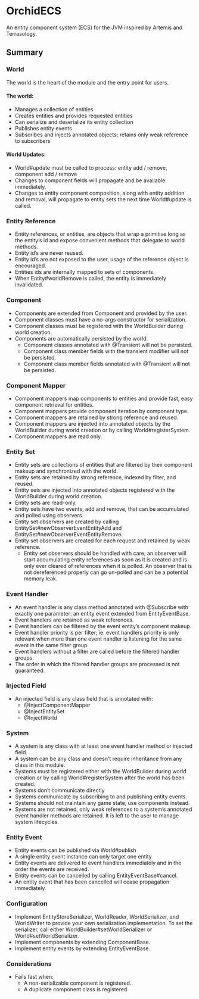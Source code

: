 # OrchidECS

An entity component system (ECS) for the JVM inspired by Artemis and Terrasology.

## Summary

### World

The world is the heart of the module and the entry point for users.

#### The world:

* Manages a collection of entities
* Creates entities and provides requested entities
* Can serialize and deserialize its entity collection
* Publishes entity events
* Subscribes and injects annotated objects; retains only weak reference to subscribers

#### World Updates:

* World#update must be called to process: entity add / remove, component add / remove
* Changes to component fields will propagate and be available immediately.
* Changes to entity component composition, along with entity addition and removal, will propagate to entity sets the next time World#update is called.

### Entity Reference

* Entity references, or entities,  are objects that wrap a primitive long as the entity’s id and expose convenient methods that delegate to world methods.
* Entity id’s are never reused.
* Entity id’s are not exposed to the user, usage of the reference object is encouraged.
* Entities ids are internally mapped to sets of components.
* When Entity#worldRemove is called, the entity is immediately invalidated.

### Component

* Components are extended from Component and provided by the user.
* Component classes must have a no-args constructor for serialization.
* Component classes must be registered with the WorldBuilder during world creation.
* Components are automatically persisted by the world.
  * Component classes annotated with @Transient will not be persisted.
  * Component class member fields with the transient modifier will not be persisted.
  * Component class member fields annotated with @Transient will not be persisted.

### Component Mapper

* Component mappers map components to entities and provide fast, easy component retrieval for entities.
* Component mappers provide component iteration by component type.
* Component mappers are retained by strong reference and reused.
* Component mappers are injected into annotated objects by the WorldBuilder during world creation or by calling World#registerSystem.
* Component mappers are read only.

### Entity Set

* Entity sets are collections of entities that are filtered by their component makeup and synchronized with the world.
* Entity sets are retained by strong reference, indexed by filter, and reused.
* Entity sets are injected into annotated objects registered with the WorldBuilder during world creation.
* Entity sets are read-only.
* Entity sets have two events, add and remove, that can be accumulated and polled using observers.
* Entity set observers are created by calling EntitySet#newObserverEventEntityAdd and EntitySet#newObserverEventEntityRemove.
* Entity set observers are created for each request and retained by weak reference.
  * Entity set observers should be handled with care; an observer will start accumulating entity references as soon as it is created and is only ever cleared of references when it is polled. An observer that is not dereferenced properly can go un-polled and can be a potential memory leak.

### Event Handler

* An event handler is any class method annotated with @Subscribe with exactly one parameter: an entity event extended from EntityEventBase.
* Event handlers are retained as weak references.
* Event handlers can be filtered by the event entity’s component makeup.
* Event handler priority is per filter; ie. event handlers priority is only relevant when more than one event handler is listening for the same event in the same filter group.
* Event handlers without a filter are called before the filtered handler groups.
* The order in which the filtered handler groups are processed is not guaranteed.

### Injected Field

* An injected field is any class field that is annotated with:
  * @InjectComponentMapper
  * @InjectEntitySet
  * @InjectWorld

### System

* A system is any class with at least one event handler method or injected field.
* A system can be any class and doesn’t require inheritance from any class in this module.
* Systems must be registered either with the WorldBuilder during world creation or by calling World#registerSystem after the world has been created.
* Systems don’t communicate directly
* Systems communicate by subscribing to and publishing entity events.
* Systems should not maintain any game state, use components instead.
* Systems are not retained, only weak references to a system’s annotated event handler methods are retained. It is left to the user to manage system lifecycles.

### Entity Event

* Entity events can be published via World#publish
* A single entity event instance can only target one entity
* Entity events are delivered to event handlers immediately and in the order the events are received.
* Entity events can be cancelled by calling EntityEventBase#cancel.
* An entity event that has been cancelled will cease propagation immediately.

### Configuration

* Implement EntityStoreSerializer, WorldReader, WorldSerializer, and WorldWriter to provide your own serialization implementation. To set the serializer, call either WorldBuilder#setWorldSerializer or World#setWorldSerializer.
* Implement components by extending ComponentBase.
* Implement entity events by extending EntityEventBase.

### Considerations
* Fails fast when:
  * A non-serializable component is registered.
  * A duplicate component class is registered.
